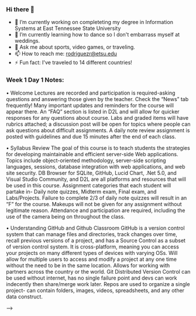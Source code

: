 ### Hi there 👋

- 🔭 I’m currently working on completeting my degree in Information Systems at East Tennessee State University
- 🌱 I’m currently learning how to dance so I don't embarrass myself at weddings.
- 💬 Ask me about sports, video games, or traveling.
- 📫 How to reach me: rodriguezr@etsu.edu
- ⚡ Fun fact: I've traveled to 14 different countries!



### Week 1 Day 1 Notes:

• Welcome
Lectures are recorded and participation is required-asking questions and answering those given by the teacher. 
Check the “News” tab frequently! Many important updates and reminders for the course will appear there.
An “FAQ” section is listed in D2L and will allow for quicker responses for any questions about course.
Labs and graded items will have rubrics attached; a discussion post will be open for topics where people can ask questions about difficult assignments.
A daily note review assignment is posted with guidelines and due 15 minutes after the end of each class. 

• Syllabus Review
The goal of this course is to teach students the strategies for developing maintainable and efficient server-side Web applications. Topics include object-oriented methodology, server-side scripting languages, sessions, database integration with web applications, and web site security.
DB Browser for SQLite, GitHub, Lucid Chart, .Net 5.0, and Visual Studio Community, and D2L are all platforms and resources that will be used in this course.
Assignment categories that each student will partake in- Daily note quizzes, Midterm exam, Final exam, and Labs/Projects.
Failure to complete 2/3 of daily note quizzes will result in an “F” for the course.
Makeups will not be given for any assignment without legitimate reason.
Attendance and participation are required, including the use of the camera being on throughout the class.

• Understanding GitHub and Github Classroom
GitHub is a version control system that can manage files and directories, track changes over time, recall previous versions of a project, and has a Source Control as a subset of version control system.
It is cross-platform, meaning you can access your projects on many different types of devices with varying OSs. Will allow for multiple users to access and modify a project at any one time without the need to be in the same location. Allows for working with partners across the country or the world.
Git Distributed Version Control can be used without internet, has no single failure point and devs can work indecently then share/merge work later.
Repos are used to organize a single project- can contain folders, images, videos, spreadsheets, and any other data construct.

-->
